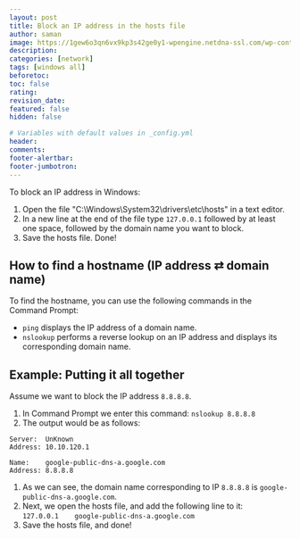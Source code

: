 ```yaml
---
layout: post
title: Block an IP address in the hosts file
author: saman
image: https://1gew6o3qn6vx9kp3s42ge0y1-wpengine.netdna-ssl.com/wp-content/uploads/prod/sites/5/2020/12/cybersecurity-image.jpg
description: 
categories: [network]
tags: [windows all]
beforetoc: 
toc: false
rating: 
revision_date: 
featured: false
hidden: false

# Variables with default values in _config.yml
header: 
comments: 
footer-alertbar: 
footer-jumbotron: 
---
```

To block an IP address in Windows:
1. Open the file "C:\Windows\System32\drivers\etc\hosts" in a text editor.
1. In a new line at the end of the file type `127.0.0.1` followed by at least one space, followed by the domain name you want to block.
1. Save the hosts file. Done!

## How to find a hostname (IP address ⇄ domain name)
To find the hostname, you can use the following commands in the Command Prompt:

- `ping` displays the IP address of a domain name.  
- `nslookup` performs a reverse lookup on an IP address and displays its corresponding domain name.

## Example: Putting it all together
Assume we want to block the IP address `8.8.8.8`.

1. In Command Prompt we enter this command: `nslookup 8.8.8.8`
1. The output would be as follows:
```
Server:  UnKnown
Address: 10.10.120.1
​
Name:    google-public-dns-a.google.com
Address: 8.8.8.8
```
1. As we can see, the domain name corresponding to IP `8.8.8.8` is `google-public-dns-a.google.com`.
1. Next, we open the hosts file, and add the following line to it:  
`127.0.0.1    google-public-dns-a.google.com`
1. Save the hosts file, and done!
